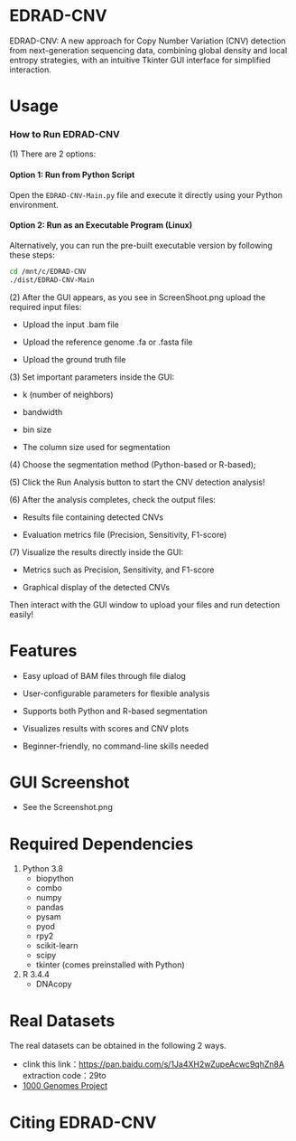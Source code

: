 # EDRAD-CNV
EDRAD-CNV: A new approach for Copy Number Variation (CNV) detection from next-generation sequencing data, combining global density and local entropy strategies, with an intuitive Tkinter GUI interface for simplified interaction.

# Usage
### How to Run EDRAD-CNV
(1) There are 2 options:
#### Option 1: Run from Python Script
Open the `EDRAD-CNV-Main.py` file and execute it directly using your Python environment.

#### Option 2: Run as an Executable Program (Linux)
Alternatively, you can run the pre-built executable version by following these steps:

```bash
cd /mnt/c/EDRAD-CNV
./dist/EDRAD-CNV-Main
```
(2) After the GUI appears, as you see in ScreenShoot.png upload the required input files:

- Upload the input .bam file

- Upload the reference genome .fa or .fasta file

- Upload the ground truth file

(3) Set important parameters inside the GUI:

- k (number of neighbors)

- bandwidth

- bin size 
- The column size used for segmentation

(4) Choose the segmentation method (Python-based or R-based);

(5) Click the Run Analysis button to start the CNV detection analysis!

(6) After the analysis completes, check the output files:

- Results file containing detected CNVs

- Evaluation metrics file (Precision, Sensitivity, F1-score)

(7) Visualize the results directly inside the GUI:

- Metrics such as Precision, Sensitivity, and F1-score

- Graphical display of the detected CNVs

Then interact with the GUI window to upload your files and run detection easily!

# Features
- Easy upload of BAM files through file dialog

- User-configurable parameters for flexible analysis

- Supports both Python and R-based segmentation

- Visualizes results with scores and CNV plots

- Beginner-friendly, no command-line skills needed

# GUI Screenshot
  - See the Screenshot.png

# Required Dependencies

1. Python 3.8            
   - biopython     
   - combo         
   - numpy         
   - pandas        
   - pysam        
   - pyod         
   - rpy2          
   - scikit-learn  
   - scipy         
   - tkinter (comes preinstalled with Python)
2. R 3.4.4
   - DNAcopy
     
# Real Datasets

The real datasets can be obtained in the following 2 ways.

- clink this link：https://pan.baidu.com/s/1Ja4XH2wZupeAcwc9qhZn8A extraction code：29to
- [1000 Genomes Project](https://www.internationalgenome.org/)

# Citing EDRAD-CNV


